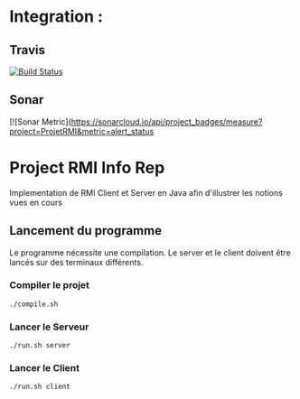 # Integration :
## Travis
[![Build Status](https://travis-ci.org/Romainj1/ProjetRMI.svg?branch=master)](https://travis-ci.org/Romainj1/ProjetRMI)
## Sonar
[![Sonar Metric](https://sonarcloud.io/api/project_badges/measure?project=ProjetRMI&metric=alert_status
# Project RMI Info Rep

Implementation de RMI Client et Server en Java afin d'illustrer les notions vues en cours

## Lancement du programme

Le programme nécessite une compilation. Le server et le client doivent être lancés sur des terminaux différents.

### Compiler le projet

```
./compile.sh
```

### Lancer le Serveur

```
./run.sh server
```

### Lancer le Client

```
./run.sh client
```
